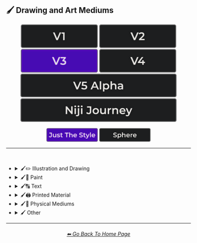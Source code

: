 <h2>🖌 Drawing and Art Mediums</h2>

<div align="center">

[<img src="/Images/Repo_Parts/Buttons/Version_Buttons/button_version_V1_inactive.webp?raw=true" alt="MidJourney V1" height="64" />](/Pages/MJ_V1/Style_Pages/Sphere/Drawing_and_Art_Mediums.md)
[<img src="/Images/Repo_Parts/Buttons/Version_Buttons/button_version_V2_inactive.webp?raw=true" alt="MidJourney V2" height="64" />](/Pages/MJ_V2/Style_Pages/Sphere/Drawing_and_Art_Mediums.md)
[<img src="/Images/Repo_Parts/Buttons/Version_Buttons/button_version_V3_active.webp?raw=true" alt="MidJourney V3" height="64" />](/Pages/MJ_V3/Style_Pages/Just_The_Style/Drawing_and_Art_Mediums.md)
[<img src="/Images/Repo_Parts/Buttons/Version_Buttons/button_version_V4_inactive.webp?raw=true" alt="MidJourney V4" height="64" />](/Pages/MJ_V4/Style_Pages/Just_The_Style/Drawing_and_Art_Mediums.md)
<br>
[<img src="/Images/Repo_Parts/Buttons/Version_Buttons/button_version_V5_Alpha_inactive_half.webp?raw=true" alt="MidJourney V5" height="64" />](/Pages/MJ_V5/Style_Pages/Just_The_Style/Drawing_and_Art_Mediums.md)
[<img src="/Images/Repo_Parts/Buttons/Version_Buttons/button_version_niji_inactive_half.webp?raw=true" alt="Niji Journey" height="64" />](/Pages/Niji_Journey/Style_Pages/Drawing_and_Art_Mediums.md)

[<img src="/Images/Repo_Parts/Buttons/Image_Type_Buttons/button_just_the_style_active.webp?raw=true" alt="Just The Style" width="140.5" />](/Pages/MJ_V3/Style_Pages/Just_The_Style/Drawing_and_Art_Mediums.md)
[<img src="/Images/Repo_Parts/Buttons/Image_Type_Buttons/button_sphere_inactive.webp?raw=true" alt="Sphere" width="140.5" />](/Pages/MJ_V3/Style_Pages/Sphere/Drawing_and_Art_Mediums.md)

</div>

<hr>
<br>


- <details><summary>🖌✏ Illustration and Drawing</summary><p>

  - <details><summary>✏🖼 Drawing Types</summary><p><div align="center">

	| Sketch | Drawing | Doodle |
	| :-: | :-: | :-: |
	| <img src="/Images/MJ_V3/MidJourney_Styles/Drawing.webp?raw=true" width="256" /> | <img src="/Images/MJ_V3/MidJourney_Styles/Sketch.webp?raw=true" width="256" /> | <img src="/Images/MJ_V3/MidJourney_Styles/Doodle.webp?raw=true" width="256" /> |
	
	<br>

	| Hand-Drawn | Hand-Written | Children’s Drawing |
	| :-: | :-: | :-: |
	| <img src="/Images/MJ_V3/MidJourney_Styles/Hand-Drawn.webp?raw=true" width="256" /> | <img src="/Images/MJ_V3/MidJourney_Styles/Wave_10/Hand-Written.webp?raw=true" width="256" /> | <img src="/Images/MJ_V3/MidJourney_Styles/Childrens_Drawing.webp?raw=true" width="256" /> |
	
	<br>

	| Masterpiece |
	| :-: |
	| <img src="/Images/MJ_V3/MidJourney_Styles/Masterpiece.webp?raw=true" width="256" /> |

	<br>

	| Dot Art | Pointillism | Stipple |
	| :-: | :-: | :-: |
	| <img src="/Images/MJ_V3/MidJourney_Styles/Dot_Art.webp?raw=true" width="256" /> | <img src="/Images/MJ_V3/MidJourney_Styles/Pointillism.webp?raw=true" width="256" /> | <img src="/Images/MJ_V3/MidJourney_Styles/Stipple.webp?raw=true" width="256" /> |
	
	<br>

	| Line Art | Crosshatch | Etch-A-Sketch Drawing |
	| :-: | :-: | :-: |
	| <img src="/Images/MJ_V3/MidJourney_Styles/Line_Art.webp?raw=true" width="256" /> | <img src="/Images/MJ_V3/MidJourney_Styles/Crosshatch.webp?raw=true" width="256" /> | <img src="/Images/MJ_V3/MidJourney_Styles/Wave_14/Etch-A-Sketch_Drawing.webp?raw=true" width="256" /> |
	
	<br>

	| Figure Drawing | Caricature |
	| :-: | :-: |
	| <img src="/Images/MJ_V3/MidJourney_Styles/Figure_drawing.webp?raw=true" width="256" /> | <img src="/Images/MJ_V3/MidJourney_Styles/Wave_11/Caricature.webp?raw=true" width="256" /> |

	<br>

	| Illustration | Storybook Illustration | Illustrated-Booklet |
	| :-: | :-: | :-: |
	| <img src="/Images/MJ_V3/MidJourney_Styles/Illustration.webp?raw=true" width="256" /> | <img src="/Images/MJ_V3/MidJourney_Styles/Storybook_Illustration.webp?raw=true" width="256" /> | <img src="/Images/MJ_V3/MidJourney_Styles/Illustrated-Booklet.webp?raw=true" width="256" /> |

	<br>

	| Whimsical Illustration | Archaeological Illustration |
	| :-: | :-: |
	| <img src="/Images/MJ_V3/MidJourney_Styles/Wave_10/Whimsical_Illustration.webp?raw=true" width="256" /> | <img src="/Images/MJ_V3/MidJourney_Styles/Archaeological_Illustration.webp?raw=true" width="256" /> |	
	<br>

	| Assembly Drawing | Anatomical Drawing | Illuminated Manuscript |
	| :-: | :-: | :-: |
	| <img src="/Images/MJ_V3/MidJourney_Styles/Assembly_Drawing.webp?raw=true" width="256" /> | <img src="/Images/MJ_V3/MidJourney_Styles/Anatomical_Drawing.webp?raw=true" width="256" /> | <img src="/Images/MJ_V3/MidJourney_Styles/Illuminated_Manuscript.webp?raw=true" width="256" /> |
	
	<br>

	| Visual Novel | Graphic Novel | Cartographic |
	| :-: | :-: | :-: |
	| <img src="/Images/MJ_V3/MidJourney_Styles/Visual_Novel.webp?raw=true" width="256" /> | <img src="/Images/MJ_V3/MidJourney_Styles/Graphic_Novel.webp?raw=true" width="256" /> | <img src="/Images/MJ_V3/MidJourney_Styles/Cartographic.webp?raw=true" width="256" /> |

	<br>
	
	| Storyboard |
	| :-: |
	| <img src="/Images/MJ_V3/MidJourney_Styles/Storyboard.webp?raw=true" width="256" /> |

	</div></p></details>


  - <details><summary>✏ Pencil and Graphite</summary><p><div align="center">

	| Pencil Art | Graphite | Charcoal Art |
	| :-: | :-: | :-: |
	| <img src="/Images/MJ_V3/MidJourney_Styles/Pencil_Art.webp?raw=true" width="256" /> | <img src="/Images/MJ_V3/MidJourney_Styles/Graphite.webp?raw=true" width="256" /> | <img src="/Images/MJ_V3/MidJourney_Styles/Charcoal_Art.webp?raw=true" width="256" /> |
	
	<br>
	
	| Colored Pencil | Grease Pencil |
	| :-: | :-: |
	| <img src="/Images/MJ_V3/MidJourney_Styles/Colored_Pencil.webp?raw=true" width="256" /> | <img src="/Images/MJ_V3/MidJourney_Styles/Wave_11/Grease_Pencil.webp?raw=true" width="256" /> |

	</div></p></details>


  - <details><summary>✏🖊 Ink</summary><p><div align="center">

	| Ink | Calligraphy | Ballpoint Pen |
	| :-: | :-: | :-: |
	| <img src="/Images/MJ_V3/MidJourney_Styles/Ink.webp?raw=true" width="256" /> | <img src="/Images/MJ_V3/MidJourney_Styles/Calligraphy.webp?raw=true" width="256" /> | <img src="/Images/MJ_V3/MidJourney_Styles/Ballpoint_Pen.webp?raw=true" width="256" /> |
	
	<br>
	
	| Fountain Pen | Fountain Pen Art | Gel Pen |
	| :-: | :-: | :-: |
	| <img src="/Images/MJ_V3/MidJourney_Styles/Fountain_Pen.webp?raw=true" width="256" /> | <img src="/Images/MJ_V3/MidJourney_Styles/Fountain_Pen_Art.webp?raw=true" width="256" /> | <img src="/Images/MJ_V3/MidJourney_Styles/Gel_Pen.webp?raw=true" width="256" /> |
	
	<br>

	| Conductive Ink | Flexographic Ink |
	| :-: | :-: |
	| <img src="/Images/MJ_V3/MidJourney_Styles/Wave_11/Conductive_Ink.webp?raw=true" width="256" /> | <img src="/Images/MJ_V3/MidJourney_Styles/Wave_11/Flexographic_Ink.webp?raw=true" width="256" /> |
	
	<br>
	
	| India Ink | Iron Gall Ink |
	| :-: | :-: |
	| <img src="/Images/MJ_V3/MidJourney_Styles/Wave_11/India_Ink.webp?raw=true" width="256" /> | <img src="/Images/MJ_V3/MidJourney_Styles/Wave_11/Iron_Gall_Ink.webp?raw=true" width="256" /> |
	
	<br>
	
	| Grease Pen | Marker Art |
	| :-: | :-: |
	| <img src="/Images/MJ_V3/MidJourney_Styles/Wave_11/Grease_Pen.webp?raw=true" width="256" /> | <img src="/Images/MJ_V3/MidJourney_Styles/Marker_Art.webp?raw=true" width="256" /> |

	<br>
	
	| Dry-Erase Marker | Wet-Erase Marker | Whiteboard |
	| :-: | :-: | :-: |
	| <img src="/Images/MJ_V3/MidJourney_Styles/Dry-Erase_Marker.webp?raw=true" width="256" /> | <img src="/Images/MJ_V3/MidJourney_Styles/Wet-Erase_Marker.webp?raw=true" width="256" /> | <img src="/Images/MJ_V3/MidJourney_Styles/Whiteboard.webp?raw=true" width="256" /> |

	<br>

	| Viscosity Print |
	| :-: |
	| <img src="/Images/MJ_V3/MidJourney_Styles/Viscosity_Print.webp?raw=true" width="256" /> |

	</div></p></details>


  - <details><summary>✏🖍 Crayon, Chalk, and Pastel</summary><p><div align="center">

	| Crayon | Chalk | Pastel Art |
	| :-: | :-: | :-: |
	| <img src="/Images/MJ_V3/MidJourney_Styles/Crayon.webp?raw=true" width="256" /> | <img src="/Images/MJ_V3/MidJourney_Styles/Chalk.webp?raw=true" width="256" /> | <img src="/Images/MJ_V3/MidJourney_Styles/Pastel_Art.webp?raw=true" width="256" /> |
	
	<br>
	
	| Blackboard | Chalkboard | Conte |
	| :-: | :-: | :-: |
	| <img src="/Images/MJ_V3/MidJourney_Styles/Blackboard.webp?raw=true" width="256" /> | <img src="/Images/MJ_V3/MidJourney_Styles/Chalkboard.webp?raw=true" width="256" /> | <img src="/Images/MJ_V3/MidJourney_Styles/Conte.webp?raw=true" width="256" /> |

	</div></p></details>

  </p></details>


- <details><summary>🖌🎨 Paint</summary><p>

  - <details><summary>🎨🖼 Painting Types</summary><p><div align="center">

	| Painting | Canvas | Hard Edge Painting |
	| :-: | :-: | :-: |
	| <img src="/Images/MJ_V3/MidJourney_Styles/Painting.webp?raw=true" width="256" /> | <img src="/Images/MJ_V3/MidJourney_Styles/Canvas.webp?raw=true" width="256" /> | <img src="/Images/MJ_V3/MidJourney_Styles/Hard_Edge_Painting.webp?raw=true" width="256" /> |
	
	<br>

	| Oil Painting | Tempera Painting | Acrylic Painting |
	| :-: | :-: | :-: |
	| <img src="/Images/MJ_V3/MidJourney_Styles/Oil_Painting.webp?raw=true" width="256" /> | <img src="/Images/MJ_V3/MidJourney_Styles/Tempera_Painting.webp?raw=true" width="256" /> | <img src="/Images/MJ_V3/MidJourney_Styles/Acrylic_Painting.webp?raw=true" width="256" /> |
	
	<br>
	
	
	| Watercolor Painting | Gouache Painting | Casein Painting |
	| :-: | :-: | :-: |
	| <img src="/Images/MJ_V3/MidJourney_Styles/Watercolor_Painting.webp?raw=true" width="256" /> | <img src="/Images/MJ_V3/MidJourney_Styles/Gouache_Painting.webp?raw=true" width="256" /> | <img src="/Images/MJ_V3/MidJourney_Styles/Casein_Painting.webp?raw=true" width="256" /> |
	
	<br>

	| Fresco Painting | Easel Painting | Wet Painting |
	| :-: | :-: | :-: |
	| <img src="/Images/MJ_V3/MidJourney_Styles/Fresco_Painting.webp?raw=true" width="256" /> | <img src="/Images/MJ_V3/MidJourney_Styles/Easel_Painting.webp?raw=true" width="256" /> | <img src="/Images/MJ_V3/MidJourney_Styles/Wet_Painting.webp?raw=true" width="256" /> |
	
	<br>
	
	| Detailed Painting | Speedpainting | Faux Painting |
	| :-: | :-: | :-: |
	| <img src="/Images/MJ_V3/MidJourney_Styles/Detailed_Painting.webp?raw=true" width="256" /> | <img src="/Images/MJ_V3/MidJourney_Styles/Speedpainting.webp?raw=true" width="256" /> | <img src="/Images/MJ_V3/MidJourney_Styles/Faux_Painting.webp?raw=true" width="256" /> |

	<br>

	| Color Field Painting | Scroll Painting |
	| :-: | :-: |
	| <img src="/Images/MJ_V3/MidJourney_Styles/Color_Field_Painting.webp?raw=true" width="256" /> | <img src="/Images/MJ_V3/MidJourney_Styles/Scroll_Painting.webp?raw=true" width="256" /> |

	<br>

	| Still Life | Still-Life |
	| :-: | :-: |
	| <img src="/Images/MJ_V3/MidJourney_Styles/Still_Life.webp?raw=true" width="256" /> | <img src="/Images/MJ_V3/MidJourney_Styles/Still-Life.webp?raw=true" width="256" /> |
	
	<br>

	| Fine Art | Modern Art |
	| :-: | :-: |
	| <img src="/Images/MJ_V3/MidJourney_Styles/Fine_Art.webp?raw=true" width="256" /> | <img src="/Images/MJ_V3/MidJourney_Styles/Modern_Art.webp?raw=true" width="256" /> |
	
		
	<br>

	| Brushwork | Paintwork | Impasto |
	| :-: | :-: | :-: |
	| <img src="/Images/MJ_V3/MidJourney_Styles/Brushwork.webp?raw=true" width="256" /> | <img src="/Images/MJ_V3/MidJourney_Styles/Wave_12/Paintwork.webp?raw=true" width="256" /> | <img src="/Images/MJ_V3/MidJourney_Styles/Wave_14/Impasto.webp?raw=true" width="256" /> |

	<br>

	| Matte Painting | Encaustic Painting | Gond Painting |
	| :-: | :-: | :-: |
	| <img src="/Images/MJ_V3/MidJourney_Styles/Wave_10/Matte_Painting.webp?raw=true" width="256" /> | <img src="/Images/MJ_V3/MidJourney_Styles/Wave_11/Encaustic_Painting.webp?raw=true" width="256" /> | <img src="/Images/MJ_V3/MidJourney_Styles/Wave_11/Gond_Painting.webp?raw=true" width="256" /> |
	
	<br>

	| Chinese Painting | Ancient Roman Painting | Romanesque Painting |
	| :-: | :-: | :-: |
	| <img src="/Images/MJ_V3/MidJourney_Styles/Chinese_Painting.webp?raw=true" width="256" /> | <img src="/Images/MJ_V3/MidJourney_Styles/Wave_12/Ancient_Roman_Painting.webp?raw=true" width="256" /> | <img src="/Images/MJ_V3/MidJourney_Styles/Wave_12/Romanesque_Painting.webp?raw=true" width="256" /> |

	<br>

	| Tibetan Painting | Japanese Painting |
	| :-: | :-: |
	| <img src="/Images/MJ_V3/MidJourney_Styles/Tibetan_Painting.webp?raw=true" width="256" /> | <img src="/Images/MJ_V3/MidJourney_Styles/Wave_14/Japanese_Painting.webp?raw=true" width="256" /> |

	<br>

	| Warli Painting | Fayum Portrait | Caravaggio Painting |
	| :-: | :-: | :-: |
	| <img src="/Images/MJ_V3/MidJourney_Styles/Wave_11/Warli_Painting.webp?raw=true" width="256" /> | <img src="/Images/MJ_V3/MidJourney_Styles/Wave_12/Fayum_Portrait.webp?raw=true" width="256" /> | <img src="/Images/MJ_V3/MidJourney_Styles/Wave_14/Caravaggio_Painting.webp?raw=true" width="256" /> |
	
	<br>
	
	| Madhubani Painting | Kalamkari Painting | Phad Painting |
	| :-: | :-: | :-: |
	| <img src="/Images/MJ_V3/MidJourney_Styles/Wave_14/Madhubani_Painting.webp?raw=true" width="256" /> | <img src="/Images/MJ_V3/MidJourney_Styles/Wave_14/Kalamkari_Painting.webp?raw=true" width="256" /> | <img src="/Images/MJ_V3/MidJourney_Styles/Wave_14/Phad_Painting.webp?raw=true" width="256" /> |

	<br>

	| Paper-Marbling | Hydro-Dipping | Hydrodipped |
	| :-: | :-: | :-: |
	| <img src="/Images/MJ_V3/MidJourney_Styles/Paper-Marbling.webp?raw=true" width="256" /> | <img src="/Images/MJ_V3/MidJourney_Styles/Hydro-Dipping.webp?raw=true" width="256" /> | <img src="/Images/MJ_V3/MidJourney_Styles/Hydrodipped.webp?raw=true" width="256" /> |

	<br>
	
	| Panel Painting | Sand Painting |
	| :-: | :-: |
	| <img src="/Images/MJ_V3/MidJourney_Styles/Panel_Painting.webp?raw=true" width="256" /> | <img src="/Images/MJ_V3/MidJourney_Styles/Sand_Painting.webp?raw=true" width="256" /> |
	
	<br>
	
	| Plein-Air Painting | Action Painting | Miniature Painting |
	| :-: | :-: | :-: |
	| <img src="/Images/MJ_V3/MidJourney_Styles/Plein-Air_Painting.webp?raw=true" width="256" /> | <img src="/Images/MJ_V3/MidJourney_Styles/Action_Painting.webp?raw=true" width="256" /> | <img src="/Images/MJ_V3/MidJourney_Styles/Miniature_Painting.webp?raw=true" width="256" /> |
	
	<br>

	| Artwork | Mural | Street Art |
	| :-: | :-: | :-: |
	| <img src="/Images/MJ_V3/MidJourney_Styles/Artwork.webp?raw=true" width="256" /> | <img src="/Images/MJ_V3/MidJourney_Styles/Mural.webp?raw=true" width="256" /> | <img src="/Images/MJ_V3/MidJourney_Styles/Street_Art.webp?raw=true" width="256" /> |
	
	<br>
	
	| Cave Art | Rock Art | Sandpainting |
	| :-: | :-: | :-: |
	| <img src="/Images/MJ_V3/MidJourney_Styles/Rock_Art.webp?raw=true" width="256" /> | <img src="/Images/MJ_V3/MidJourney_Styles/Cave_Art.webp?raw=true" width="256" /> | <img src="/Images/MJ_V3/MidJourney_Styles/Sandpainting.webp?raw=true" width="256" /> |

	<br>
	
	| Easter Egg | Egg Decorating |
	| :-: | :-: |
	| <img src="/Images/MJ_V3/MidJourney_Styles/Easter_Egg.webp?raw=true" width="256" /> | <img src="/Images/MJ_V3/MidJourney_Styles/Egg_Decorating.webp?raw=true" width="256" /> |

	</div></p></details>


  - <details><summary>🎨 Paint Types</summary><p><div align="center">

	| Paint | Oil Paint | Tempera Paint |
	| :-: | :-: | :-: |
	| <img src="/Images/MJ_V3/MidJourney_Styles/Paint.webp?raw=true" width="256" /> | <img src="/Images/MJ_V3/MidJourney_Styles/Oil_Paint.webp?raw=true" width="256" /> | <img src="/Images/MJ_V3/MidJourney_Styles/Tempera_Paint.webp?raw=true" width="256" /> |
	
	<br>
	
	| Acrylic Paint | Gouache Paint | Watercolor |
	| :-: | :-: | :-: |
	| <img src="/Images/MJ_V3/MidJourney_Styles/Acrylic_Paint.webp?raw=true" width="256" /> | <img src="/Images/MJ_V3/MidJourney_Styles/Gouache_Paint.webp?raw=true" width="256" /> | <img src="/Images/MJ_V3/MidJourney_Styles/Watercolor.webp?raw=true" width="256" /> |
	
	<br>

	| Wet Paint | Dripping Paint | Splatter Paint |
	| :-: | :-: | :-: |
	| <img src="/Images/MJ_V3/MidJourney_Styles/Wet_Paint.webp?raw=true" width="256" /> | <img src="/Images/MJ_V3/MidJourney_Styles/Dripping_Paint.webp?raw=true" width="256" /> | <img src="/Images/MJ_V3/MidJourney_Styles/Splatter_Paint.webp?raw=true" width="256" /> |
	
	<br>

	| Graffiti | Stencil Graffiti | Graffiti Tag |
	| :-: | :-: | :-: |
	| <img src="/Images/MJ_V3/MidJourney_Styles/Graffiti.webp?raw=true" width="256" /> | <img src="/Images/MJ_V3/MidJourney_Styles/Stencil_Graffiti.webp?raw=true" width="256" /> | <img src="/Images/MJ_V3/MidJourney_Styles/Wave_10/Graffiti_Tag.webp?raw=true" width="256" /> |

	<br>

	| Airbrush | 1980s Airbrush Art | Puffy Paint |
	| :-: | :-: | :-: |
	| <img src="/Images/MJ_V3/MidJourney_Styles/Airbrush.webp?raw=true" width="256" /> | <img src="/Images/MJ_V3/MidJourney_Styles/1980s_Airbrush_Art.webp?raw=true" width="256" /> | <img src="/Images/MJ_V3/MidJourney_Styles/Puffy_Paint.webp?raw=true" width="256" /> |
	
	<br>
	
	| Spray | Spray Paint | Glass Paint |
	| :-: | :-: | :-: |
	| <img src="/Images/MJ_V3/MidJourney_Styles/Spray.webp?raw=true" width="256" /> | <img src="/Images/MJ_V3/MidJourney_Styles/Spray_Paint.webp?raw=true" width="256" /> | <img src="/Images/MJ_V3/MidJourney_Styles/Glass_Paint.webp?raw=true" width="256" /> |
	
	<br>

	| Blacklight Paint | Casein Paint | Coffee Paint |
	| :-: | :-: | :-: |
	| <img src="/Images/MJ_V3/MidJourney_Styles/Wave_11/Blacklight_Paint.webp?raw=true" width="256" /> | <img src="/Images/MJ_V3/MidJourney_Styles/Wave_11/Casein_Paint.webp?raw=true" width="256" /> | <img src="/Images/MJ_V3/MidJourney_Styles/Coffee_Paint.webp?raw=true" width="256" /> |

	<br>
	
	| Powder Paint |
	| :-: |
	| <img src="/Images/MJ_V3/MidJourney_Styles/Powder_Paint.webp?raw=true" width="256" /> |

	</div></p></details>

  </p></details>


- <details><summary>🖌🔠 Text</summary><p><div align="center">
	
	| Hypergraphy | Asemic Writing |
	| :-: | :-: |
	| <img src="/Images/MJ_V3/MidJourney_Styles/Hypergraphy.webp?raw=true" width="256" /> | <img src="/Images/MJ_V3/MidJourney_Styles/Asemic_Writing.webp?raw=true" width="256" /> |

	<br>

	| Text | Typeface | Font |
	| :-: | :-: | :-: |
	| <img src="/Images/MJ_V3/MidJourney_Styles/Text.webp?raw=true" width="256" /> | <img src="/Images/MJ_V3/MidJourney_Styles/Typeface.webp?raw=true" width="256" /> | <img src="/Images/MJ_V3/MidJourney_Styles/Font.webp?raw=true" width="256" /> |

	<br>

	| Letters | Written Letters | Written Letters "Hello" |
	| :-: | :-: | :-: |
	| <img src="/Images/MJ_V3/MidJourney_Styles/Letters.webp?raw=true" width="256" /> | <img src="/Images/MJ_V3/MidJourney_Styles/Written_Letters.webp?raw=true" width="256" /> | <img src="/Images/MJ_V3/MidJourney_Styles/Written_Letters_''Hello''.webp?raw=true" width="256" /> |
	
	<br>
	
	| Written Words | Written Words "Hello" |
	| :-: | :-: |
	| <img src="/Images/MJ_V3/MidJourney_Styles/Written_Words.webp?raw=true" width="256" /> | <img src="/Images/MJ_V3/MidJourney_Styles/Written_Words_''Hello''.webp?raw=true" width="256" /> |
	
	<br>
	
	| Words | Words "Hello" |
	| :-: | :-: |
	| <img src="/Images/MJ_V3/MidJourney_Styles/Words.webp?raw=true" width="256" /> | <img src="/Images/MJ_V3/MidJourney_Styles/Words_''Hello''.webp?raw=true" width="256" /> |
	
	<br>
	
	| Lexemes | Lexemes "Hello" | Graphemes |
	| :-: | :-: | :-: |
	| <img src="/Images/MJ_V3/MidJourney_Styles/Lexemes.webp?raw=true" width="256" /> | <img src="/Images/MJ_V3/MidJourney_Styles/Lexemes_''Hello''.webp?raw=true" width="256" /> | <img src="/Images/MJ_V3/MidJourney_Styles/Graphemes.webp?raw=true" width="256" /> |

	<br>
	
	| Says | Says Hello | Says "Hello" |
	| :-: | :-: | :-: |
	| <img src="/Images/MJ_V3/MidJourney_Styles/Says.webp?raw=true" width="256" /> | <img src="/Images/MJ_V3/MidJourney_Styles/Says_Hello.webp?raw=true" width="256" /> | <img src="/Images/MJ_V3/MidJourney_Styles/Says_''Hello''.webp?raw=true" width="256" /> |
	
	<br>
	
	| Says 'Hello' | Caption | Caption "Hello" |
	| :-: | :-: | :-: |
	| <img src="/Images/MJ_V3/MidJourney_Styles/Says_'Hello'.webp?raw=true" width="256" /> | <img src="/Images/MJ_V3/MidJourney_Styles/Caption.webp?raw=true" width="256" /> | <img src="/Images/MJ_V3/MidJourney_Styles/Caption_''Hello''.webp?raw=true" width="256" /> |

	</div></p></details>


- <details><summary>🖌🖨 Printed Material</summary><p>

  - <details><summary>🖨📄 Print Types</summary><p><div align="center">

	| Print | Printed | 3D Printed |
	| :-: | :-: | :-: |
	| <img src="/Images/MJ_V3/MidJourney_Styles/Wave_11/Print.webp?raw=true" width="256" /> | <img src="/Images/MJ_V3/MidJourney_Styles/Wave_11/Printed.webp?raw=true" width="256" /> | <img src="/Images/MJ_V3/MidJourney_Styles/Wave_11/3D_Printed.webp?raw=true" width="256" /> |

	<br>

	| Inkjet Printed | Laser Printed |
	| :-: | :-: |
	| <img src="/Images/MJ_V3/MidJourney_Styles/Wave_11/Inkjet_Printed.webp?raw=true" width="256" /> | <img src="/Images/MJ_V3/MidJourney_Styles/Wave_11/Laser_Printed.webp?raw=true" width="256" /> |

	<br>
	
	| Edge-To-Edge Photographic Print |
	| :-: |
	| <img src="/Images/MJ_V3/MidJourney_Styles/Wave_14/Edge-To-Edge_Photographic_Print.webp?raw=true" width="256" /> |

	<br>
	
	| Photolith Film |
	| :-: |
	| <img src="/Images/MJ_V3/MidJourney_Styles/Photolith_Film.webp?raw=true" width="256" /> |

	<br>

	| Concept Art | Logo |
	| :-: | :-: |
	| <img src="/Images/MJ_V3/MidJourney_Styles/Concept_Art.webp?raw=true" width="256" /> | <img src="/Images/MJ_V3/MidJourney_Styles/Logo.webp?raw=true" width="256" /> |
	
	<br>

	| Album Art | Cover-Art |
	| :-: | :-: |
	| <img src="/Images/MJ_V3/MidJourney_Styles/Album_Art.webp?raw=true" width="256" /> | <img src="/Images/MJ_V3/MidJourney_Styles/Cover-Art.webp?raw=true" width="256" /> |
	
	<br>

	| Newspaper | Newsprint |
	| :-: | :-: |
	| <img src="/Images/MJ_V3/MidJourney_Styles/Newspaper.webp?raw=true" width="256" /> | <img src="/Images/MJ_V3/MidJourney_Styles/Newsprint.webp?raw=true" width="256" /> |

	<br>
	
	| Risograph | Lithography | Flexography |
	| :-: | :-: | :-: |
	| <img src="/Images/MJ_V3/MidJourney_Styles/Risograph.webp?raw=true" width="256" /> | <img src="/Images/MJ_V3/MidJourney_Styles/Lithography.webp?raw=true" width="256" /> | <img src="/Images/MJ_V3/MidJourney_Styles/Flexography.webp?raw=true" width="256" /> |

	<br>

	| Transfer Printing | Monotype |
	| :-: | :-: |
	| <img src="/Images/MJ_V3/MidJourney_Styles/Transfer_Printing.webp?raw=true" width="256" /> | <img src="/Images/MJ_V3/MidJourney_Styles/Wave_14/Monotype.webp?raw=true" width="256" /> |

	<br>
	
	| Blueprint | Whiteprint |
	| :-: | :-: |
	| <img src="/Images/MJ_V3/MidJourney_Styles/Blueprint.webp?raw=true" width="256" /> | <img src="/Images/MJ_V3/MidJourney_Styles/Whiteprint.webp?raw=true" width="256" /> |

	<br>

	| Sticker | Watermark |
	| :-: | :-: |
	| <img src="/Images/MJ_V3/MidJourney_Styles/Sticker.webp?raw=true" width="256" /> | <img src="/Images/MJ_V3/MidJourney_Styles/Watermark.webp?raw=true" width="256" /> |
	
	<br>
	
	| Barcode | QR Code |
	| :-: | :-: |
	| <img src="/Images/MJ_V3/MidJourney_Styles/Barcode.webp?raw=true" width="256" /> | <img src="/Images/MJ_V3/MidJourney_Styles/QR_Code.webp?raw=true" width="256" /> |

	</div></p></details>


  - <details><summary>🖨🟫 Block Printing</summary><p><div align="center">

	| Block Printing |
	| :-: |
	| <img src="/Images/MJ_V3/MidJourney_Styles/Block_Printing.webp?raw=true" width="256" /> |

	<br>

	| Bagh Print | Bagru Print |
	| :-: | :-: |
	| <img src="/Images/MJ_V3/MidJourney_Styles/Bagh_Print.webp?raw=true" width="256" /> | <img src="/Images/MJ_V3/MidJourney_Styles/Bagru_Print.webp?raw=true" width="256" /> |

	</div></p></details>

  - <details><summary>🖨🃏 Cards and Stamps</summary><p><div align="center">

	| Stamp | Postage Stamp | Business Card |
	| :-: | :-: | :-: |
	| <img src="/Images/MJ_V3/MidJourney_Styles/Stamp.webp?raw=true" width="256" /> | <img src="/Images/MJ_V3/MidJourney_Styles/Postage_Stamp.webp?raw=true" width="256" /> | <img src="/Images/MJ_V3/MidJourney_Styles/Business_Card.webp?raw=true" width="256" /> |

	<br>
	
	| Pokemon Card | Pokémon Card | Tarot Card |
	| :-: | :-: | :-: |
	| <img src="/Images/MJ_V3/MidJourney_Styles/Pokemon_Card.webp?raw=true" width="256" /> | <img src="/Images/MJ_V3/MidJourney_Styles/Pokemon_Card (2).webp?raw=true" width="256" /> | <img src="/Images/MJ_V3/MidJourney_Styles/Wave_14/Tarot_Card.webp?raw=true" width="256" /> |

	</div></p></details>


  - <details><summary>🖨📚 Books and Posters</summary><p><div align="center">

	| Magazine | Comic Book | Underground Comix |
	| :-: | :-: | :-: |
	| <img src="/Images/MJ_V3/MidJourney_Styles/Magazine.webp?raw=true" width="256" /> | <img src="/Images/MJ_V3/MidJourney_Styles/Comic_Book.webp?raw=true" width="256" /> | <img src="/Images/MJ_V3/MidJourney_Styles/Wave_14/Underground_Comix.webp?raw=true" width="256" /> |
	
	<br>
	
	| Pop-up Book | Kids Book |
	| :-: | :-: |
	| <img src="/Images/MJ_V3/MidJourney_Styles/Pop-up_Book.webp?raw=true" width="256" /> | <img src="/Images/MJ_V3/MidJourney_Styles/Wave_10/Kids_Book.webp?raw=true" width="256" /> |

	<br>

	| Booklet | Instruction Manual | IKEA Guide |
	| :-: | :-: | :-: |
	| <img src="/Images/MJ_V3/MidJourney_Styles/Booklet.webp?raw=true" width="256" /> | <img src="/Images/MJ_V3/MidJourney_Styles/Instruction_Manual.webp?raw=true" width="256" /> | <img src="/Images/MJ_V3/MidJourney_Styles/IKEA_Guide.webp?raw=true" width="256" /> |

	<br>

	| Poster | Movie Poster | Concert Poster |
	| :-: | :-: | :-: |
	| <img src="/Images/MJ_V3/MidJourney_Styles/Poster.webp?raw=true" width="256" /> | <img src="/Images/MJ_V3/MidJourney_Styles/Movie_Poster.webp?raw=true" width="256" /> | <img src="/Images/MJ_V3/MidJourney_Styles/Concert_Poster.webp?raw=true" width="256" /> |

	</div></p></details>

  </p></details>


- <details><summary>🖌🎲 Physical Mediums</summary><p>

  - <details><summary>🎲📄 Origami</summary><p><div align="center">

	| Origami | Rigid Origami | Modular Origami |
	| :-: | :-: | :-: |
	| <img src="/Images/MJ_V3/MidJourney_Styles/Origami.webp?raw=true" width="256" /> | <img src="/Images/MJ_V3/MidJourney_Styles/Rigid_Origami.webp?raw=true" width="256" /> | <img src="/Images/MJ_V3/MidJourney_Styles/Modular_Origami.webp?raw=true" width="256" /> |
	
	<br>
	
	| Kirigami | Moneygami | Wet-Folding |
	| :-: | :-: | :-: |
	| <img src="/Images/MJ_V3/MidJourney_Styles/Kirigami.webp?raw=true" width="256" /> | <img src="/Images/MJ_V3/MidJourney_Styles/Moneygami.webp?raw=true" width="256" /> | <img src="/Images/MJ_V3/MidJourney_Styles/Wet-Folding.webp?raw=true" width="256" /> |
	
	<br>
	
	| Iris-Folding | Chinese Paper Art | Sonobe |
	| :-: | :-: | :-: |
	| <img src="/Images/MJ_V3/MidJourney_Styles/Iris-Folding.webp?raw=true" width="256" /> | <img src="/Images/MJ_V3/MidJourney_Styles/Chinese_Paper_Art.webp?raw=true" width="256" /> | <img src="/Images/MJ_V3/MidJourney_Styles/Sonobe.webp?raw=true" width="256" /> 

	</div></p></details>


  - <details><summary>🎲🀣 Mosaic</summary><p><div align="center">

	| Mosaic | Micromosaic | Glass Mosaic |
	| :-: | :-: | :-: |
	| <img src="/Images/MJ_V3/MidJourney_Styles/Mosaic.webp?raw=true" width="256" /> | <img src="/Images/MJ_V3/MidJourney_Styles/Micromosaic.webp?raw=true" width="256" /> | <img src="/Images/MJ_V3/MidJourney_Styles/Glass_Mosaic.webp?raw=true" width="256" /> |
	
	<br>
	
	| Photographic Mosaic | Impressionist Mosaic |
	| :-: | :-: |
	| <img src="/Images/MJ_V3/MidJourney_Styles/Photographic_Mosaic.webp?raw=true" width="256" /> | <img src="/Images/MJ_V3/MidJourney_Styles/Impressionist_Mosaic.webp?raw=true" width="256" /> |

	<br>

	| Pietra Dura | Encaustic Tile |
	| :-: | :-: |
	| <img src="/Images/MJ_V3/MidJourney_Styles/Pietra_Dura.webp?raw=true" width="256" /> | <img src="/Images/MJ_V3/MidJourney_Styles/Encaustic_Tile.webp?raw=true" width="256" /> |

	<br>
	
	| Ancient Roman Mosaic |
	| :-: |
	| <img src="/Images/MJ_V3/MidJourney_Styles/Wave_12/Ancient_Roman_Mosaic.webp?raw=true" width="256" /> |

	</div></p></details>


  - <details><summary>🎲🖼 Framed, Banner, and Decal</summary><p><div align="center">

	| Frame | Framed |
	| :-: | :-: |
	| <img src="/Images/MJ_V3/MidJourney_Styles/Frame.webp?raw=true" width="256" /> | <img src="/Images/MJ_V3/MidJourney_Styles/Framed.webp?raw=true" width="256" /> |
	
	<br>
	
	| Wooden Frame | Wooden Framed |
	| :-: | :-: |
	| <img src="/Images/MJ_V3/MidJourney_Styles/Wooden_Frame.webp?raw=true" width="256" /> | <img src="/Images/MJ_V3/MidJourney_Styles/Wooden_Framed.webp?raw=true" width="256" /> |
	
	<br>
	
	| Banner | Vinyl Banner |
	| :-: | :-: |
	| <img src="/Images/MJ_V3/MidJourney_Styles/Banner.webp?raw=true" width="256" /> | <img src="/Images/MJ_V3/MidJourney_Styles/Vinyl_Banner.webp?raw=true" width="256" /> |

	<br>

	| Sign | Signage | Enamel Sign |
	| :-: | :-: | :-: |
	| <img src="/Images/MJ_V3/MidJourney_Styles/Wave_13/Sign.webp?raw=true" width="256" /> | <img src="/Images/MJ_V3/MidJourney_Styles/Signage.webp?raw=true" width="256" /> | <img src="/Images/MJ_V3/MidJourney_Styles/Enamel_Sign.webp?raw=true" width="256" /> |

	<br>

	| Decal | Wall Decal |
	| :-: | :-: |
	| <img src="/Images/MJ_V3/MidJourney_Styles/Wave_13/Decal.webp?raw=true" width="256" /> | <img src="/Images/MJ_V3/MidJourney_Styles/Wall_Decal.webp?raw=true" width="256" /> |
	
	<br>
	
	| Letter Board | Nameplate | Builder's Plate |
	| :-: | :-: | :-: |
	| <img src="/Images/MJ_V3/MidJourney_Styles/Letter_Board.webp?raw=true" width="256" /> | <img src="/Images/MJ_V3/MidJourney_Styles/Nameplate.webp?raw=true" width="256" /> | <img src="/Images/MJ_V3/MidJourney_Styles/Builders_Plate.webp?raw=true" width="256" /> |
	
	<br>
	
	| Billboard | Placard |
	| :-: | :-: |
	| <img src="/Images/MJ_V3/MidJourney_Styles/Billboard.webp?raw=true" width="256" /> | <img src="/Images/MJ_V3/MidJourney_Styles/Placard.webp?raw=true" width="256" /> |
	
	<br>
	
	| SpellBrite |
	| :-: |
	| <img src="/Images/MJ_V3/MidJourney_Styles/SpellBrite.webp?raw=true" width="256" /> |
	
	<br>
	
	| Bumper Sticker | Fridge Magnet |
	| :-: | :-: |
	| <img src="/Images/MJ_V3/MidJourney_Styles/Bumper_Sticker.webp?raw=true" width="256" /> | <img src="/Images/MJ_V3/MidJourney_Styles/Fridge_Magnet.webp?raw=true" width="256" /> |

	<br>
	
	| Tapestry | Bayeux Tapestry | In The Style of Bayeux Tapestry |
	| :-: | :-: | :-: |
	| <img src="/Images/MJ_V3/MidJourney_Styles/Wave_12/Tapestry.webp?raw=true" width="256" /> | <img src="/Images/MJ_V3/MidJourney_Styles/Wave_12/Bayeux_Tapestry.webp?raw=true" width="256" /> | <img src="/Images/MJ_V3/MidJourney_Styles/Wave_12/in_the_style_of_Bayeux_Tapestry.webp?raw=true" width="256" /> |

	<br>
	
	| Minoan Mural |
	| :-: |
	| <img src="/Images/MJ_V3/MidJourney_Styles/Wave_12/Minoan_Mural.webp?raw=true" width="256" /> |

	</div></p></details>

  - <details><summary>🎲🗿 Carving, Etching, and Modeling</summary><p><div align="center">

	| Carving | Pyrography | Etching |
	| :-: | :-: | :-: |
	| <img src="/Images/MJ_V3/MidJourney_Styles/Carving.webp?raw=true" width="256" /> | <img src="/Images/MJ_V3/MidJourney_Styles/Pyrography.webp?raw=true" width="256" /> | <img src="/Images/MJ_V3/MidJourney_Styles/Etching.webp?raw=true" width="256" /> |

	<br>

	| Model | Modeling |
	| :-: | :-: |
	| <img src="/Images/MJ_V3/MidJourney_Styles/Model.webp?raw=true" width="256" /> | <img src="/Images/MJ_V3/MidJourney_Styles/Modeling.webp?raw=true" width="256" /> |

	<br>

	| Sculpture | Mayan Sculpture |
	| :-: | :-: |
	| <img src="/Images/MJ_V3/MidJourney_Styles/Wave_14/Sculpture.webp?raw=true" width="256" /> | <img src="/Images/MJ_V3/MidJourney_Styles/Wave_12/Mayan_Sculpture.webp?raw=true" width="256" /> |

	<br>
	
	| Whittling | Woodcut |
	| :-: | :-: |
	| <img src="/Images/MJ_V3/MidJourney_Styles/Whittling.webp?raw=true" width="256" /> | <img src="/Images/MJ_V3/MidJourney_Styles/Wave_14/Woodcut.webp?raw=true" width="256" /> |

	<br>

	| Wood-Carving | Woodturning |
	| :-: | :-: |
	| <img src="/Images/MJ_V3/MidJourney_Styles/Wood-Carving.webp?raw=true" width="256" /> | <img src="/Images/MJ_V3/MidJourney_Styles/Woodturning.webp?raw=true" width="256" /> |

	<br>

	| Chip-Carving | Chip-Work |
	| :-: | :-: |
	| <img src="/Images/MJ_V3/MidJourney_Styles/Chip-Carving.webp?raw=true" width="256" /> | <img src="/Images/MJ_V3/MidJourney_Styles/Chip-Work.webp?raw=true" width="256" /> |
	
	<br>
	
	| Chainsaw-Carving | Lath Art | Laser-Cut |
	| :-: | :-: | :-: |
	| <img src="/Images/MJ_V3/MidJourney_Styles/Wave_11/Chainsaw-Carving.webp?raw=true" width="256" /> | <img src="/Images/MJ_V3/MidJourney_Styles/Wave_11/Lath_Art.webp?raw=true" width="256" /> | <img src="/Images/MJ_V3/MidJourney_Styles/Wave_12/Laser-Cut.webp?raw=true" width="256" /> |

	<br>

	| Bentwood | Woodblock Print | Intarsia |
	| :-: | :-: | :-: |
	| <img src="/Images/MJ_V3/MidJourney_Styles/Bentwood.webp?raw=true" width="256" /> | <img src="/Images/MJ_V3/MidJourney_Styles/Woodblock_Print.webp?raw=true" width="256" /> | <img src="/Images/MJ_V3/MidJourney_Styles/Intarsia.webp?raw=true" width="256" /> |

	<br>

	| Marquetry | Wood Marquetry | Straw Marquetry |
	| :-: | :-: | :-: |
	| <img src="/Images/MJ_V3/MidJourney_Styles/Marquetry.webp?raw=true" width="256" /> | <img src="/Images/MJ_V3/MidJourney_Styles/Wood_Marquetry.webp?raw=true" width="256" /> | <img src="/Images/MJ_V3/MidJourney_Styles/Straw_Marquetry.webp?raw=true" width="256" /> |

	<br>

	| Scrimshaw | Sgraffito |
	| :-: | :-: |
	| <img src="/Images/MJ_V3/MidJourney_Styles/Scrimshaw.webp?raw=true" width="256" /> | <img src="/Images/MJ_V3/MidJourney_Styles/Sgraffito.webp?raw=true" width="256" /> |

	<br>

	| Hardstone Carving | Leather Crafting |
	| :-: | :-: |
	| <img src="/Images/MJ_V3/MidJourney_Styles/Hardstone_Carving.webp?raw=true" width="256" /> | <img src="/Images/MJ_V3/MidJourney_Styles/Leather_Crafting.webp?raw=true" width="256" /> |

	<br>

	| Megalithic Art | Runic Carving |
	| :-: | :-: |
	| <img src="/Images/MJ_V3/MidJourney_Styles/Megalithic_Art.webp?raw=true" width="256" /> | <img src="/Images/MJ_V3/MidJourney_Styles/Runic_Carving.webp?raw=true" width="256" /> |
	
	<br>

	| Bejeweled | Engraved Gem | Lapidary |
	| :-: | :-: | :-: |
	| <img src="/Images/MJ_V3/MidJourney_Styles/Bejeweled.webp?raw=true" width="256" /> | <img src="/Images/MJ_V3/MidJourney_Styles/Engraved_Gem.webp?raw=true" width="256" /> | <img src="/Images/MJ_V3/MidJourney_Styles/Lapidary.webp?raw=true" width="256" /> |

	<br>
	
	| Relief-Carving | Ice-Carving | Intaglio |
	| :-: | :-: | :-: |
	| <img src="/Images/MJ_V3/MidJourney_Styles/Relief-Carving.webp?raw=true" width="256" /> | <img src="/Images/MJ_V3/MidJourney_Styles/Ice-Carving.webp?raw=true" width="256" /> | <img src="/Images/MJ_V3/MidJourney_Styles/Intaglio.webp?raw=true" width="256" /> |

	<br>

	| Drypoint | Metalcut | Photogravure |
	| :-: | :-: | :-: |
	| <img src="/Images/MJ_V3/MidJourney_Styles/Drypoint.webp?raw=true" width="256" /> | <img src="/Images/MJ_V3/MidJourney_Styles/Metalcut.webp?raw=true" width="256" /> | <img src="/Images/MJ_V3/MidJourney_Styles/Wave_14/Photogravure.webp?raw=true" width="256" /> |
	
	<br>
	
	| Lacquer | Carved Lacquer |
	| :-: | :-: |
	| <img src="/Images/MJ_V3/MidJourney_Styles/Lacquer.webp?raw=true" width="256" /> | <img src="/Images/MJ_V3/MidJourney_Styles/Carved_Lacquer.webp?raw=true" width="256" /> |
	
	<br>
	
	| Papercutting | Paper Model | Paper-Mache |
	| :-: | :-: | :-: |
	| <img src="/Images/MJ_V3/MidJourney_Styles/Papercutting.webp?raw=true" width="256" /> | <img src="/Images/MJ_V3/MidJourney_Styles/Paper_Model.webp?raw=true" width="256" /> | <img src="/Images/MJ_V3/MidJourney_Styles/Paper-Mache.webp?raw=true" width="256" /> |
	
	<br>

	| Stencil | Decoupage |
	| :-: | :-: |
	| <img src="/Images/MJ_V3/MidJourney_Styles/Stencil.webp?raw=true" width="256" /> | <img src="/Images/MJ_V3/MidJourney_Styles/Wave_14/Decoupage.webp?raw=true" width="256" /> |

	<br>
	
	| String-Art | Fretwork | Card |
	| :-: | :-: | :-: |
	| <img src="/Images/MJ_V3/MidJourney_Styles/String-Art.webp?raw=true" width="256" /> | <img src="/Images/MJ_V3/MidJourney_Styles/Fretwork.webp?raw=true" width="256" /> | <img src="/Images/MJ_V3/MidJourney_Styles/Card.webp?raw=true" width="256" /> |

	<br>
	
	| Mezzotint | Aquatint | Heliography |
	| :-: | :-: | :-: |
	| <img src="/Images/MJ_V3/MidJourney_Styles/Mezzotint.webp?raw=true" width="256" /> | <img src="/Images/MJ_V3/MidJourney_Styles/Aquatint.webp?raw=true" width="256" /> | <img src="/Images/MJ_V3/MidJourney_Styles/Heliography.webp?raw=true" width="256" /> |

	<br>

	| Linocut | Lino Print |
	| :-: | :-: |
	| <img src="/Images/MJ_V3/MidJourney_Styles/Linocut.webp?raw=true" width="256" /> | <img src="/Images/MJ_V3/MidJourney_Styles/Lino_Print.webp?raw=true" width="256" /> |
	
	<br>
	
	| Puppet | Balloon Modelling | Balloon Twisting |
	| :-: | :-: | :-: |
	| <img src="/Images/MJ_V3/MidJourney_Styles/Puppet.webp?raw=true" width="256" /> | <img src="/Images/MJ_V3/MidJourney_Styles/Balloon_Modelling.webp?raw=true" width="256" /> | <img src="/Images/MJ_V3/MidJourney_Styles/Balloon_Twisting.webp?raw=true" width="256" /> |
	
	<br>
	
	| Circuit | Circuitry | Computer Chip |
	| :-: | :-: | :-: |
	| <img src="/Images/MJ_V3/MidJourney_Styles/Circuit.webp?raw=true" width="256" /> | <img src="/Images/MJ_V3/MidJourney_Styles/Circuitry.webp?raw=true" width="256" /> | <img src="/Images/MJ_V3/MidJourney_Styles/Wave_11/Computer_Chip.webp?raw=true" width="256" /> |

	<br>

	| Oshibana | Lithophane | Figurine |
	| :-: | :-: | :-: |
	| <img src="/Images/MJ_V3/MidJourney_Styles/Oshibana.webp?raw=true" width="256" /> | <img src="/Images/MJ_V3/MidJourney_Styles/Lithophane.webp?raw=true" width="256" /> | <img src="/Images/MJ_V3/MidJourney_Styles/Figurine.webp?raw=true" width="256" /> |

	</div></p></details>


  - <details><summary>🎲🏺 Pottery and Glass</summary><p><div align="center">

	| Glaze | Overglaze |
	| :-: | :-: |
	| <img src="/Images/MJ_V3/MidJourney_Styles/Glaze.webp?raw=true" width="256" /> | <img src="/Images/MJ_V3/MidJourney_Styles/Overglaze.webp?raw=true" width="256" /> |

	<br>

	| Underglaze | Inglaze |
	| :-: | :-: |
	| <img src="/Images/MJ_V3/MidJourney_Styles/Wave_14/Underglaze.webp?raw=true" width="256" /> | <img src="/Images/MJ_V3/MidJourney_Styles/Inglaze.webp?raw=true" width="256" /> |
	
	<br>

	| Salt Glaze Pottery | Tin-Glazed Pottery |
	| :-: | :-: |
	| <img src="/Images/MJ_V3/MidJourney_Styles/Salt_Glaze_Pottery.webp?raw=true" width="256" /> | <img src="/Images/MJ_V3/MidJourney_Styles/Tin-Glazed_Pottery.webp?raw=true" width="256" /> |

	<br>

	| Cameo Glass | Enameled Glass | Glass-Etching |
	| :-: | :-: | :-: |
	| <img src="/Images/MJ_V3/MidJourney_Styles/Cameo_Glass.webp?raw=true" width="256" /> | <img src="/Images/MJ_V3/MidJourney_Styles/Enameled_Glass.webp?raw=true" width="256" /> | <img src="/Images/MJ_V3/MidJourney_Styles/Glass-Etching.webp?raw=true" width="256" /> |
	
	<br>
	
	| Glass Blowing |
	| :-: |
	| <img src="/Images/MJ_V3/MidJourney_Styles/Wave_11/Glass_Blowing.webp?raw=true" width="256" /> |

	<br>
	
	| Paleolithic Pottery | Neolithic Pottery | Egyptian Faience |
	| :-: | :-: | :-: |
	| <img src="/Images/MJ_V3/MidJourney_Styles/Paleolithic_Pottery.webp?raw=true" width="256" /> | <img src="/Images/MJ_V3/MidJourney_Styles/Neolithic_Pottery.webp?raw=true" width="256" /> | <img src="/Images/MJ_V3/MidJourney_Styles/Wave_14/Egyptian_Faience.webp?raw=true" width="256" /> |
	
	<br>

	| Tableware | Earthenware | Stoneware |
	| :-: | :-: | :-: |
	| <img src="/Images/MJ_V3/MidJourney_Styles/Wave_14/Tableware.webp?raw=true" width="256" /> | <img src="/Images/MJ_V3/MidJourney_Styles/Earthenware.webp?raw=true" width="256" /> | <img src="/Images/MJ_V3/MidJourney_Styles/Stoneware.webp?raw=true" width="256" /> |

	<br>

	| Slipware | Chintzware |
	| :-: | :-: |
	| <img src="/Images/MJ_V3/MidJourney_Styles/Slipware.webp?raw=true" width="256" /> | <img src="/Images/MJ_V3/MidJourney_Styles/Chintzware.webp?raw=true" width="256" /> |

	<br>

	| Agateware | Lustreware |
	| :-: | :-: |
	| <img src="/Images/MJ_V3/MidJourney_Styles/Agateware.webp?raw=true" width="256" /> | <img src="/Images/MJ_V3/MidJourney_Styles/Lustreware.webp?raw=true" width="256" /> |

	<br>
	
	| Bone China | Bone Carving |
	| :-: | :-: |
	| <img src="/Images/MJ_V3/MidJourney_Styles/Bone_China.webp?raw=true" width="256" /> | <img src="/Images/MJ_V3/MidJourney_Styles/Bone_Carving.webp?raw=true" width="256" /> |

	<br>

	| Ornament | Azulejo |
	| :-: | :-: |
	| <img src="/Images/MJ_V3/MidJourney_Styles/Ornament.webp?raw=true" width="256" /> | <img src="/Images/MJ_V3/MidJourney_Styles/Azulejo.webp?raw=true" width="256" /> |

	</div></p></details>


  - <details><summary>🎲🏮 Scrapbooking and Collages</summary><p><div align="center">

	| Collage | Photocollage | Fotocollage |
	| :-: | :-: | :-: |
	| <img src="/Images/MJ_V3/MidJourney_Styles/Collage.webp?raw=true" width="256" /> | <img src="/Images/MJ_V3/MidJourney_Styles/Photocollage.webp?raw=true" width="256" /> | <img src="/Images/MJ_V3/MidJourney_Styles/Fotocollage.webp?raw=true" width="256" /> |
	
	<br>

	| Scrapbooking |
	| :-: |
	| <img src="/Images/MJ_V3/MidJourney_Styles/Scrapbooking.webp?raw=true" width="256" /> |

	</div></p></details>


  - <details><summary>🎲💡 Light</summary><p><div align="center">

	| Light Art | Light Painting | Lightpainting |
	| :-: | :-: | :-: |
	| <img src="/Images/MJ_V3/MidJourney_Styles/Light_Art.webp?raw=true" width="256" /> | <img src="/Images/MJ_V3/MidJourney_Styles/Light_Painting.webp?raw=true" width="256" /> | <img src="/Images/MJ_V3/MidJourney_Styles/Lightpainting.webp?raw=true" width="256" /> |

	<br>

	| Projection Mapping |
    | :-: |
    | <img src="/Images/MJ_V3/MidJourney_Styles/Projection_Mapping.webp?raw=true" width="256" /> |

	</div></p></details>


  - <details><summary>🎲 Other Physical Mediums</summary><p><div align="center">

	| Arts and Crafts | Resin | Enamel Pin |
	| :-: | :-: | :-: |
	| <img src="/Images/MJ_V3/MidJourney_Styles/Arts_and_Crafts.webp?raw=true" width="256" /> | <img src="/Images/MJ_V3/MidJourney_Styles/Resin.webp?raw=true" width="256" /> | <img src="/Images/MJ_V3/MidJourney_Styles/Enamel_Pin.webp?raw=true" width="256" /> |
	
	<br>
	
	| Beadwork | Beads and String | Beads and Yarn |
	| :-: | :-: | :-: |
	| <img src="/Images/MJ_V3/MidJourney_Styles/Beadwork.webp?raw=true" width="256" /> | <img src="/Images/MJ_V3/MidJourney_Styles/Beads_and_String.webp?raw=true" width="256" /> | <img src="/Images/MJ_V3/MidJourney_Styles/Beads_and_Yarn.webp?raw=true" width="256" /> |

	<br>

	| Tie-Dye | Confetti |
	| :-: | :-: |
	| <img src="/Images/MJ_V3/MidJourney_Styles/Tie-dye.webp?raw=true" width="256" /> | <img src="/Images/MJ_V3/MidJourney_Styles/Confetti.webp?raw=true" width="256" /> |

	<br>

	| Sticker Bomb | Tattoo |
	| :-: | :-: |
	| <img src="/Images/MJ_V3/MidJourney_Styles/Sticker_Bomb.webp?raw=true" width="256" /> | <img src="/Images/MJ_V3/MidJourney_Styles/Tattoo.webp?raw=true" width="256" /> |
	
	<br>
	
	| Papier-Colle | Assemblage | Featherwork |
	| :-: | :-: | :-: |
	| <img src="/Images/MJ_V3/MidJourney_Styles/Wave_11/Papier-Colle.webp?raw=true" width="256" /> | <img src="/Images/MJ_V3/MidJourney_Styles/Wave_11/Assemblage.webp?raw=true" width="256" /> | <img src="/Images/MJ_V3/MidJourney_Styles/Wave_11/Featherwork.webp?raw=true" width="256" /> |

	<br>
	
	| Latte Art | Coffee Stain | Smoke Art |
	| :-: | :-: | :-: |
	| <img src="/Images/MJ_V3/MidJourney_Styles/Latte_Art.webp?raw=true" width="256" /> | <img src="/Images/MJ_V3/MidJourney_Styles/Coffee_Stain.webp?raw=true" width="256" /> | <img src="/Images/MJ_V3/MidJourney_Styles/Smoke_Art.webp?raw=true" width="256" /> |

	<br>
	
	| Hedge Trimming | Site-Specific Art | Public Art |
	| :-: | :-: | :-: |
	| <img src="/Images/MJ_V3/MidJourney_Styles/Hedge_Trimming.webp?raw=true" width="256" /> | <img src="/Images/MJ_V3/MidJourney_Styles/Site-Specific_art.webp?raw=true" width="256" /> | <img src="/Images/MJ_V3/MidJourney_Styles/Public_Art.webp?raw=true" width="256" /> |
	
	<br>
	
	| Installation Art | Land Art |
	| :-: | :-: |
	| <img src="/Images/MJ_V3/MidJourney_Styles/Wave_14/Installation_Art.webp?raw=true" width="256" /> | <img src="/Images/MJ_V3/MidJourney_Styles/Wave_14/Land_Art.webp?raw=true" width="256" /> |

	<br>
	
	| Ironwork | Carpentry |
	| :-: | :-: |
	| <img src="/Images/MJ_V3/MidJourney_Styles/Ironwork.webp?raw=true" width="256" /> | <img src="/Images/MJ_V3/MidJourney_Styles/Carpentry.webp?raw=true" width="256" /> |

	<br>

	| Diorama |
	| :-: |
	| <img src="/Images/MJ_V3/MidJourney_Styles/Diorama.webp?raw=true" width="256" /> |
	
	<br>
	
	| Hatmaking |
	| :-: |
	| <img src="/Images/MJ_V3/MidJourney_Styles/Hatmaking.webp?raw=true" width="256" /> |

	</div></p></details>
	
  </p></details>


- <details><summary>🖌 Other</summary><p><div align="center">

	| Negative Space | Outlined | Middle Ground |
	| :-: | :-: | :-: |
	| <img src="/Images/MJ_V3/MidJourney_Styles/Negative_Space.webp?raw=true" width="256" /> | <img src="/Images/MJ_V3/MidJourney_Styles/Outlined.webp?raw=true" width="256" /> | <img src="/Images/MJ_V3/MidJourney_Styles/Wave_14/Middle_Ground.webp?raw=true" width="256" /> |

	<br>

	| Frottage |
	| :-: |
	| <img src="/Images/MJ_V3/MidJourney_Styles/Frottage.webp?raw=true" width="256" /> |

	<br>

	| Art Medium | Mixed Media |
	| :-: | :-: |
	| <img src="/Images/MJ_V3/MidJourney_Styles/Wave_13/Art_Medium.webp?raw=true" width="256" /> | <img src="/Images/MJ_V3/MidJourney_Styles/Mixed_Media.webp?raw=true" width="256" /> |
	
	<br>
	
	| Kamikiri | Indian Art | Soviet Art |
	| :-: | :-: | :-: |
	| <img src="/Images/MJ_V3/MidJourney_Styles/Kamikiri.webp?raw=true" width="256" /> | <img src="/Images/MJ_V3/MidJourney_Styles/Indian_Art.webp?raw=true" width="256" /> | <img src="/Images/MJ_V3/MidJourney_Styles/Soviet_Art.webp?raw=true" width="256" /> |

	<br>
	
	| Cosmorama |
	| :-: |
	| <img src="/Images/MJ_V3/MidJourney_Styles/Wave_11/Cosmorama.webp?raw=true" width="256" /> |

	<br>
	
	| Key Visual |
	| :-: |
	| <img src="/Images/MJ_V3/MidJourney_Styles/Key_visual.webp?raw=true" width="256" /> |
	
	<br>
	
	| Braille |
	| :-: |
	| <img src="/Images/MJ_V3/MidJourney_Styles/Braille.webp?raw=true" width="256" /> |

	</div></p></details>
	    
<hr><!--------------->
<div align="center">
<h6><a href="/README.md">⬅ Go Back To Home Page</a></h6>
</div>